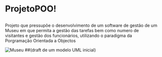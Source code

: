 # ProjetoPOO!
##

Projeto que pressupõe o desenvolvimento de um software de gestão de um Museu em que permita a gestão das tarefas bem como numero de visitantes e gestão dos funcionários, utilizando o paradigma da Porgramação Orientada a Objectos
 

![Museu](https://github.com/HugoBR2710/ProjetoPOO/assets/148585987/ccdf99a6-5705-450c-9766-83a6655a52f4)
##(draft de um modelo UML inicial)
